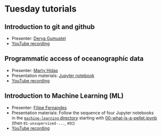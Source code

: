 # Tuesday tutorials

## Introduction to git and github

- Presenter: [Derya Gumustel](https://github.com/dgumustel)
- [YouTube recording](https://youtu.be/f3SHMOp9OZk)

## Programmatic access of oceanographic data

- Presenter: [Marty Hidas](https://github.com/mhidas)
- Presentation materials: [Jupyter notebook](Data_access_methods_Python.ipynb)
- [YouTube recording](https://youtu.be/KtCb9TNuZsc)

## Introduction to Machine Learning (ML)

- Presenter: [Filipe Fernandes](https://github.com/ocefpaf)
- Presentation materials: Follow the sequence of four Jupyter notebooks in the [`machine-learning` directory](machine-learning) starting with [00-what-is-a-pellet.ipynb](machine-learning/00-what-is-a-pellet.ipynb) (then `01-unsupervised-...`, etc)
- [YouTube recording](https://youtu.be/e2FgBC6GGBM)

